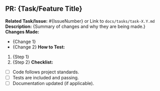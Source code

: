 ## PR: {Task/Feature Title}
**Related Task/Issue:** #{IssueNumber} or Link to `docs/tasks/task-X.Y.md`
**Description:**
{Summary of changes and why they are being made.}
**Changes Made:**
- {Change 1}
- {Change 2}
**How to Test:**
1. {Step 1}
2. {Step 2}
**Checklist:**
- [ ] Code follows project standards.
- [ ] Tests are included and passing.
- [ ] Documentation updated (if applicable).